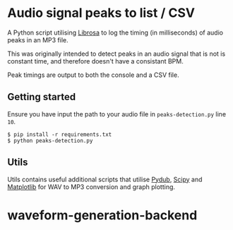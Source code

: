 # Audio signal peaks to list / CSV

A Python script utilising [Librosa](https://librosa.github.io/) to log the timing (in milliseconds) of audio peaks in an MP3 file.

This was originally intended to detect peaks in an audio signal that is not is constant time, and therefore doesn't have a consistant BPM.

Peak timings are output to both the console and a CSV file.

## Getting started

Ensure you have input the path to your audio file in `peaks-detection.py` line `10`.

```
$ pip install -r requirements.txt
$ python peaks-detection.py
```

## Utils

Utils contains useful additional scripts that utilise [Pydub](http://pydub.com/), [Scipy](https://www.scipy.org/) and [Matplotlib](https://matplotlib.org/) for WAV to MP3 conversion and graph plotting.
# waveform-generation-backend
